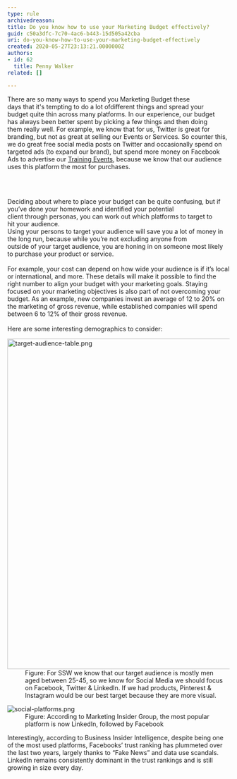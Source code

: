 ```yaml
---
type: rule
archivedreason: 
title: Do you know how to use your Marketing Budget effectively?
guid: c50a3dfc-7c70-4ac6-b443-15d505a42cba
uri: do-you-know-how-to-use-your-marketing-budget-effectively
created: 2020-05-27T23:13:21.0000000Z
authors:
- id: 62
  title: Penny Walker
related: []

---
```



<p class="ssw15-rteElement-P">​There are so many ways to spend you Marketing Budget these days&#160;that&#160;it's&#160;tempting to do a lot ofdifferent&#160;things and spread your budget&#160;quite&#160;thin across many platforms.&#160;In our experience, our budget has&#160;always&#160;been better spent by picking a few things and&#160;then&#160;doing them&#160;really well.&#160;For example, we know&#160;that&#160;for us, Twitter is great for branding, but not as great at selling our&#160;Events or Services.&#160;So&#160;counter this, we do great free social media posts&#160;on Twitter and&#160;occasionally&#160;spend on targeted ads&#160;(to expand our brand), but spend&#160;more&#160;money on Facebook Ads&#160;to advertise our&#160;<a href="https&#58;//www.ssw.com.au/ssw/Events/Training/NET-Core-Superpowers-Tour.aspx">Training Events</a>, because we know&#160;that&#160;our audience uses&#160;this platform&#160;the most for purchases.​​​<br></p>
<br><excerpt class='endintro'></excerpt><br>
<p>​Deciding about where to place your budget can be quite confusing, but&#160;if you’ve done your&#160;homework&#160;and identified your&#160;potential client&#160;through&#160;personas, you can work out which platforms to&#160;target&#160;to hit&#160;your audience.&#160;&#160;<br>Using your persons to target your audience will save you a lot of money in the long run,&#160;because while&#160;you’re&#160;not excluding anyone from outside&#160;of&#160;your target&#160;audience, you are&#160;honing in on someone most likely to purchase&#160;your product or service.&#160;<br>&#160;<br>For example, your cost can depend on how wide your audience is if it’s local or international, and more. These details will make it possible to find the right number to align your budget with your marketing goals. Staying focused on your marketing objectives is also part of not overcoming your budget. As an example, new companies invest an average of 12 to 20% on the marketing of gross revenue, while established companies will spend between 6 to 12% of their gross revenue.&#160;<br> &#160;<br>Here are some interesting demographics to consider&#58;&#160;​<br></p><dl class="image"><dt> 
      <img alt="target-audience-table.png" src="/PublishingImages/target-audience-table.png" style="width&#58;750px;" /> 
   </dt><dd>Figure&#58; For SSW we know that our&#160;target&#160;audience is mostly men aged between&#160;25-45, so we know&#160;for Social Media we should focus on Facebook, Twitter &amp; LinkedIn.&#160;If we had products, Pinterest &amp; Instagram would be our best target because they are more visual.<span style="color&#58;#444444;">​</span></dd></dl><dl class="image"><dt> 
      <img alt="social-platforms.png" src="/PublishingImages/social-platforms.png" /> 
   </dt><dd>Figure&#58; According to&#160;Marketing&#160;Insider&#160;Group,&#160;the most popular platform is now LinkedIn, followed by Facebook<span style="color&#58;#444444;">​</span></dd></dl><p>Interestingly, according to Business Insider Intelligence, despite being one of the most used platforms, Facebooks’ trust ranking has plummeted over the last two years, largely thanks to “Fake News” and data use scandals. LinkedIn remains consistently dominant in the trust rankings and is still growing in size every day.​<br></p>


